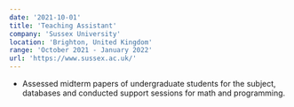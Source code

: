 ```yaml
---
date: '2021-10-01'
title: 'Teaching Assistant'
company: 'Sussex University'
location: 'Brighton, United Kingdom'
range: 'October 2021 - January 2022'
url: 'https://www.sussex.ac.uk/'
---
```


- Assessed midterm papers of undergraduate students for the subject, databases and conducted support sessions for math and programming.
